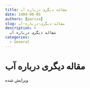 ```yaml
---
title: مقاله دیگری درباره آب
date: 1404-06-05
authors: [parisa]
slug: مقاله-دیگری-درباره-آب
description: >
  مقاله دیگری درباره آب
categories:
  - General
---
```


# مقاله دیگری درباره آب

ویرایش شده